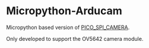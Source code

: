 # Micropython-Arducam
 
Micropython based version of [PICO_SPI_CAMERA](https://github.com/ArduCAM/PICO_SPI_CAM).

Only developed to support the OV5642 camera module.